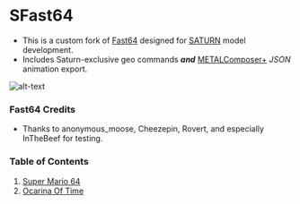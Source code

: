 # SFast64

- This is a custom fork of [Fast64](https://github.com/Fast-64/fast64) designed for [SATURN](https://github.com/Llennpie/Saturn) model development.
- Includes Saturn-exclusive geo commands ***and*** [METALComposer+](https://github.com/projectcomet64/metal-composer) *JSON* animation export.

![alt-text](/images/mario_running.gif)

### Fast64 Credits
- Thanks to anonymous_moose, Cheezepin, Rovert, and especially InTheBeef for testing.

### Table of Contents
1. [ Super Mario 64 ](/fast64_internal/sm64/README.md)
2. [ Ocarina Of Time ](/fast64_internal/oot/README.md)
